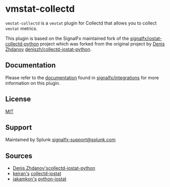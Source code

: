 vmstat-collectd
===============

`vmstat-collectd` is a `vmstat` plugin for Collectd that allows you to
collect `vmstat` metrics.

This plugin is based on the SignalFx maintained fork of the
[signalfx/iostat-collectd-python](https://github.com/signalfx/iostat-collectd-python) project
which was forked from the original project by [Denis Zhdanov](mailto:denis.zhdanov@gmail.com)
[deniszh/collectd-iostat-python](https://github.com/deniszh/collectd-iostat-python).


Documentation
-------------
Please refer to the [documentation](https://github.com/signalfx/integrations/tree/master/collectd-vmstat) found in [signalfx/integrations](https://github.com/signalfx/integrations) for more information on this plugin.


License
-------

[MIT](http://mit-license.org/)


Support
-------

Maintained by Splunk
[signalfx-support@splunk.com](mailto:signalfx-support@splunk.com)


Sources
-------
* [Denis Zhdanov's](mailto:denis.zhdanov@gmail.com)[collectd-iostat-python](https://github.com/deniszh/collectd-iostat-python)
* [keiran's](https://github.com/keirans) 
[collectd-iostat](https://github.com/keirans/collectd-iostat)
* [jakamkon's](https://bitbucket.org/jakamkon)
[python-iostat](https://bitbucket.org/jakamkon/python-iostat)

